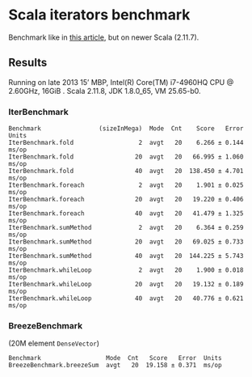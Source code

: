 # Scala iterators benchmark

Benchmark like in [this article][sml-article], but on newer Scala (2.11.7).

[sml-article]: http://www.scalaformachinelearning.com/2013/06/comparative-performance-of-scala.html


## Results
Running on late 2013 15’ MBP, Intel(R) Core(TM) i7-4960HQ CPU @ 2.60GHz, 16GiB .
Scala 2.11.8, JDK 1.8.0_65, VM 25.65-b0.

### IterBenchmark
```
Benchmark                (sizeInMega)  Mode  Cnt    Score   Error  Units
IterBenchmark.fold                  2  avgt   20    6.266 ± 0.144  ms/op
IterBenchmark.fold                 20  avgt   20   66.995 ± 1.060  ms/op
IterBenchmark.fold                 40  avgt   20  138.450 ± 4.701  ms/op
IterBenchmark.foreach               2  avgt   20    1.901 ± 0.025  ms/op
IterBenchmark.foreach              20  avgt   20   19.220 ± 0.406  ms/op
IterBenchmark.foreach              40  avgt   20   41.479 ± 1.325  ms/op
IterBenchmark.sumMethod             2  avgt   20    6.364 ± 0.259  ms/op
IterBenchmark.sumMethod            20  avgt   20   69.025 ± 0.733  ms/op
IterBenchmark.sumMethod            40  avgt   20  144.225 ± 5.743  ms/op
IterBenchmark.whileLoop             2  avgt   20    1.900 ± 0.018  ms/op
IterBenchmark.whileLoop            20  avgt   20   19.132 ± 0.189  ms/op
IterBenchmark.whileLoop            40  avgt   20   40.776 ± 0.621  ms/op
```

### BreezeBenchmark
(20M element `DenseVector`)
```
Benchmark                  Mode  Cnt   Score   Error  Units
BreezeBenchmark.breezeSum  avgt   20  19.158 ± 0.371  ms/op
```
